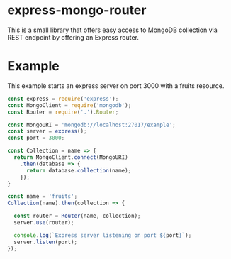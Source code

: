 # express-mongo-router

This is a small library that offers easy access to MongoDB collection via REST endpoint by offering an Express router.

# Example

This example starts an express server on port 3000 with a fruits resource.

```javascript
const express = require('express');
const MongoClient = require('mongodb');
const Router = require('.').Router;

const MongoURI = 'mongodb://localhost:27017/example';
const server = express();
const port = 3000;

const Collection = name => {
  return MongoClient.connect(MongoURI)
    .then(database => {
      return database.collection(name);
    });
}

const name = 'fruits';
Collection(name).then(collection => {

  const router = Router(name, collection);
  server.use(router);

  console.log(`Express server listening on port ${port}`);
  server.listen(port);
});

```
